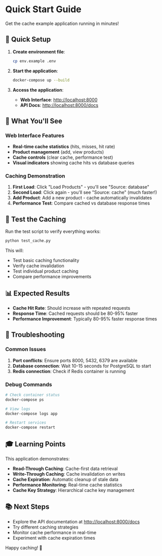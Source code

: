 # Quick Start Guide

Get the cache example application running in minutes!

## 🚀 Quick Setup

1. **Create environment file**:

   ```bash
   cp env.example .env
   ```

2. **Start the application**:

   ```bash
   docker-compose up --build
   ```

3. **Access the application**:
   - **Web Interface**: <http://localhost:8000>
   - **API Docs**: <http://localhost:8000/docs>

## 🎯 What You'll See

### Web Interface Features

- **Real-time cache statistics** (hits, misses, hit rate)
- **Product management** (add, view products)
- **Cache controls** (clear cache, performance test)
- **Visual indicators** showing cache hits vs database queries

### Caching Demonstration

1. **First Load**: Click "Load Products" - you'll see "Source: database"
2. **Second Load**: Click again - you'll see "Source: cache" (much faster!)
3. **Add Product**: Add a new product - cache automatically invalidates
4. **Performance Test**: Compare cached vs database response times

## 🧪 Test the Caching

Run the test script to verify everything works:

```bash
python test_cache.py
```

This will:

- Test basic caching functionality
- Verify cache invalidation
- Test individual product caching
- Compare performance improvements

## 📊 Expected Results

- **Cache Hit Rate**: Should increase with repeated requests
- **Response Time**: Cached requests should be 80-95% faster
- **Performance Improvement**: Typically 80-95% faster response times

## 🔧 Troubleshooting

### Common Issues

1. **Port conflicts**: Ensure ports 8000, 5432, 6379 are available
2. **Database connection**: Wait 10-15 seconds for PostgreSQL to start
3. **Redis connection**: Check if Redis container is running

### Debug Commands

```bash
# Check container status
docker-compose ps

# View logs
docker-compose logs app

# Restart services
docker-compose restart
```

## 🎓 Learning Points

This application demonstrates:

- **Read-Through Caching**: Cache-first data retrieval
- **Write-Through Caching**: Cache invalidation on writes
- **Cache Expiration**: Automatic cleanup of stale data
- **Performance Monitoring**: Real-time cache statistics
- **Cache Key Strategy**: Hierarchical cache key management

## 📚 Next Steps

- Explore the API documentation at <http://localhost:8000/docs>
- Try different caching strategies
- Monitor cache performance in real-time
- Experiment with cache expiration times

Happy caching! 🚀
